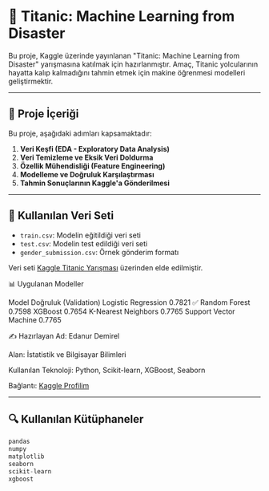 # 🚢 Titanic: Machine Learning from Disaster

Bu proje, Kaggle üzerinde yayınlanan "Titanic: Machine Learning from Disaster" yarışmasına katılmak için hazırlanmıştır. Amaç, Titanic yolcularının hayatta kalıp kalmadığını tahmin etmek için makine öğrenmesi modelleri geliştirmektir.

---

## 📌 Proje İçeriği

Bu proje, aşağıdaki adımları kapsamaktadır:

1. **Veri Keşfi (EDA - Exploratory Data Analysis)**
2. **Veri Temizleme ve Eksik Veri Doldurma**
3. **Özellik Mühendisliği (Feature Engineering)**
4. **Modelleme ve Doğruluk Karşılaştırması**
5. **Tahmin Sonuçlarının Kaggle'a Gönderilmesi**

---

## 🧪 Kullanılan Veri Seti

- `train.csv`: Modelin eğitildiği veri seti
- `test.csv`: Modelin test edildiği veri seti
- `gender_submission.csv`: Örnek gönderim formatı

Veri seti [Kaggle Titanic Yarışması](https://www.kaggle.com/competitions/titanic) üzerinden elde edilmiştir.

📊 Uygulanan Modeller

Model	Doğruluk (Validation)
Logistic Regression	0.7821 ✅
Random Forest	0.7598
XGBoost	0.7654
K-Nearest Neighbors	0.7765
Support Vector Machine	0.7765



✍️ Hazırlayan
Ad: Edanur Demirel

Alan: İstatistik ve Bilgisayar Bilimleri

Kullanılan Teknoloji: Python, Scikit-learn, XGBoost, Seaborn

Bağlantı: [Kaggle Profilim ](https://www.kaggle.com/edanurdemirel)


---

## 🔍 Kullanılan Kütüphaneler

```python
pandas
numpy
matplotlib
seaborn
scikit-learn
xgboost

